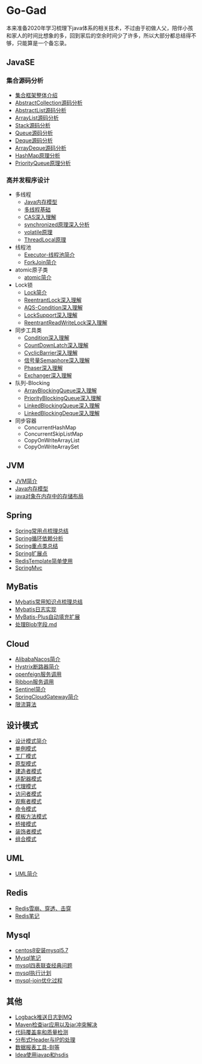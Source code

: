# Go-Gad
本来准备2020年学习梳理下java体系的相关技术，不过由于初做人父，陪伴小孩和家人的时间比想象的多，回到家后的空余时间少了许多，所以大部分都总结得不够，只能算是一个备忘录。

## JavaSE

### 集合源码分析

- [集合框架整体介绍](notes/java/collection/集合框架整体介绍.md)
- [AbstractCollection源码分析](notes/java/collection/AbstractCollection源码分析.md)
- [AbstractList源码分析](notes/java/collection/AbstractList源码分析.md)
- [ArrayList源码分析](notes/java/collection/ArrayList源码分析.md)
- [Stack源码分析](notes/java/collection/Stack源码分析.md)
- [Queue源码分析](notes/java/collection/Queue源码分析.md)
- [Deque源码分析](notes/java/collection/Deque源码分析.md)
- [ArrayDeque源码分析](notes/java/collection/ArrayDeque源码分析.md)
- [HashMap原理分析](notes/java/collection/HashMap原理分析.md)
- [PriorityQueue原理分析](notes/java/collection/PriorityQueue原理分析.md)

### 高并发程序设计

+ 多线程
  + [Java内存模型](notes/java/thread/Java内存模型.md)
  + [多线程基础](notes/java/thread/Thread.md)
  + [CAS深入理解](notes/java/thread/CAS深入理解.md)
  + [synchronized原理深入分析](notes/java/thread/synchronized原理深入分析.md)
  + [volatile原理](notes/java/thread/Volatile.md)
  + [ThreadLocal原理](notes/java/thread/ThreadLocal.md)
+ 线程池
  + [Executor-线程池简介](notes/java/JUC/Executor/线程池简介.md)
  + [ForkJoin简介](notes/java/JUC/Executor/ForkJoin简介.md)
+ atomic原子类
  + [atomic简介](notes/java/JUC/atomic/atomic简介.md)
+ Lock锁
  + [Lock简介](notes/java/JUC/lock/Lock简介.md)
  + [ReentrantLock深入理解](notes/java/JUC/lock/ReentrantLock深入理解.md)
  + [AQS-Condition深入理解](notes/java/JUC/lock/AQS-Condition.md)
  + [LockSupport深入理解](notes/java/JUC/lock/LockSupport.md)
  + [ReentrantReadWriteLock深入理解](notes/java/JUC/lock/ReentrantReadWriteLock深入理解.md)
+ 同步工具类
  + [Condition深入理解](notes/java/JUC/lock/AQS-Condition.md)
  + [CountDownLatch深入理解](notes/java/JUC/util/CountDownLatch.md)
  + [CyclicBarrier深入理解](notes/java/JUC/util/CyclicBarrier.md)
  + [信号量Semaphore深入理解](notes/java/JUC/util/Semaphore.md)
  + [Phaser深入理解](notes/java/JUC/util/Phaser.md)
  + [Exchanger深入理解](notes/java/JUC/util/Exchanger.md)
+ 队列-Blocking
  + [ArrayBlockingQueue深入理解](notes/java/JUC/Blocking/ArrayBlockingQueue深入理解.md)
  + [PriorityBlockingQueue深入理解](notes/java/JUC/Blocking/PriorityBlockingQueue深入理解.md)
  + [LinkedBlockingQueue深入理解](notes/java/JUC/Blocking/LinkedBlockingQueue深入理解.md)
  + [LinkedBlockingDeque深入理解](notes/java/JUC/Blocking/LinkedBlockingDeque深入理解.md)
+ 同步容器
  + ConcurrentHashMap
  + ConcurrentSkipListMap
  + CopyOnWriteArrayList
  + CopyOnWriteArraySet

## JVM
+ [JVM简介](notes/jvm/JVM简介.md)
+ [Java内存模型](notes/jvm/Java内存模型.md)
+ [java对象在内存中的存储布局](notes/jvm/java对象在内存中的存储布局.md)

## Spring

+ [Spring常用点梳理总结](notes/Spring/spring常用点梳理总结.md)
+ [Spring循环依赖分析](notes/Spring/Spring循环依赖分析.md)
+ [Spring重点类总结](notes/Spring/Spring重点类总结.md)
+ [Spring扩展点](notes/Spring/Spring扩展点.md)
+ [RedisTemplate简单使用](notes/Spring/RedisTemplate简单使用.md)
+ [SpringMvc](notes/Spring/SpringMvc.md)

## MyBatis

+ [Mybatis常用知识点梳理总结](notes/Mybatis/Mybatis常用知识点梳理总结.md)
+ [Mybatis日志实现](notes/Mybatis/Mybatis日志实现.md)
+ [MyBatis-Plus自动填充扩展](notes/Mybatis/MyBatis-Plus自动填充扩展.md)
+ [处理Blob字段.md](notes/Mybatis/处理Blob字段.md)

## Cloud
+ [AlibabaNacos简介](notes/cloud/AlibabaNacos简介.md)
+ [Hystrix断路器简介](notes/cloud/Hystrix断路器简介.md)
+ [openfeign服务调用](notes/cloud/openfeign服务调用.md)
+ [Ribbon服务调用](notes/cloud/Ribbon服务调用.md)
+ [Sentinel简介](notes/cloud/Sentinel简介.md)
+ [SpringCloudGateway简介](notes/cloud/SpringCloudGateway简介.md)
+ [限流算法](notes/cloud/限流算法.md)

## 设计模式

+ [设计模式简介](notes/Design/Pattern/设计模式简介.md)
+ [单例模式](notes/Design/Pattern/单例模式.md)
+ [工厂模式](notes/Design/Pattern/工厂模式.md)
+ [原型模式](notes/Design/Pattern/原型模式.md)
+ [建造者模式](notes/Design/Pattern/建造者模式.md)
+ [适配器模式](notes/Design/Pattern/适配器模式.md)
+ [代理模式](notes/Design/Pattern/代理模式.md)
+ [访问者模式](notes/Design/Pattern/访问者模式.md)
+ [观察者模式](notes/Design/Pattern/观察者模式.md)
+ [命令模式](notes/Design/Pattern/命令模式.md)
+ [模板方法模式](notes/Design/Pattern/模板方法模式.md)
+ [桥接模式](notes/Design/Pattern/桥接模式.md)
+ [装饰者模式](notes/Design/Pattern/装饰者模式.md)
+ [组合模式](notes/Design/Pattern/组合模式.md)

## UML

+ [UML简介](notes/Design/Pattern/UML/UML简介.md)

## Redis

+ [Redis雪崩、穿透、击穿](notes/DB/redis/Redis雪崩、穿透、击穿.md)
+ [Redis笔记](notes/DB/redis/Redis笔记.md)

## Mysql
+ [centos8安装mysql5.7](notes/DB/mysql/centos8安装mysql5.7.md)
+ [Mysql笔记](notes/DB/mysql/Mysql笔记.md)
+ [mysql四表联查经典问题](notes/DB/mysql/mysql四表联查经典问题.md)
+ [mysql执行计划](notes/DB/mysql/mysql执行计划.md)
+ [mysql-join优化过程](notes/DB/mysql/mysql-join优化过程.md)

## 其他

+ [Logback推送日志到MQ](notes/other/Logback推送日志到MQ.md)
+ [Maven检查jar应用以及jar冲突解决](notes/other/Maven检查jar应用以及jar冲突解决.md)
+ [代码覆盖率和质量检测](notes/other/代码覆盖率和质量检测.md)
+ [分布式Header与IP的处理](notes/other/分布式Header与IP的处理.md)
+ [数据报表工具-BI等](notes/other/数据报表工具-BI等.md)
+ [Idea使用javap和hsdis](notes/other/Idea使用javap和hsdis.md)